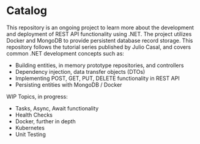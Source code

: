 # Catalog
This repository is an ongoing project to learn more about the development and deployment of REST API functionality using .NET. 
The project utilizes Docker and MongoDB to provide persistent database record storage. 
This repository follows the tutorial series published by Julio Casal, and covers common .NET development concepts such as:
  - Building entities, in memory prototype repositories, and controllers
  - Dependency injection, data transfer objects (DTOs)
  - Implementing POST, GET, PUT, DELETE functionality in REST API
  - Persisting entities with MongoDB / Docker
  
WIP Topics, in progress:
  - Tasks, Async, Await functionality
  - Health Checks
  - Docker, further in depth
  - Kubernetes
  - Unit Testing
